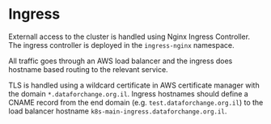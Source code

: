 # Ingress

Externall access to the cluster is handled using Nginx Ingress Controller.
The ingress controller is deployed in the `ingress-nginx` namespace.

All traffic goes through an AWS load balancer and the ingress does hostname based routing
to the relevant service.

TLS is handled using a wildcard certificate in AWS certificate manager with the domain
`*.dataforchange.org.il`. Ingress hostnames should define a CNAME record from the end
domain (e.g. `test.dataforchange.org.il`) to the load balancer hostname 
`k8s-main-ingress.dataforchange.org.il`.
